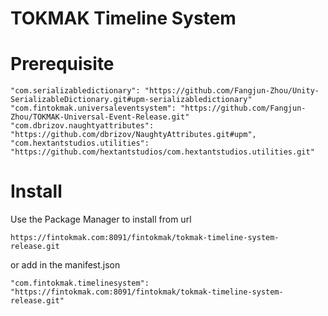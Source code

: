 # TOKMAK Timeline System

# Prerequisite

```
"com.serializabledictionary": "https://github.com/Fangjun-Zhou/Unity-SerializableDictionary.git#upm-serializabledictionary"
"com.fintokmak.universaleventsystem": "https://github.com/Fangjun-Zhou/TOKMAK-Universal-Event-Release.git"
"com.dbrizov.naughtyattributes": "https://github.com/dbrizov/NaughtyAttributes.git#upm",
"com.hextantstudios.utilities": "https://github.com/hextantstudios/com.hextantstudios.utilities.git"
```

# Install

Use the Package Manager to install from url

`https://fintokmak.com:8091/fintokmak/tokmak-timeline-system-release.git`

or add in the manifest.json

`"com.fintokmak.timelinesystem": "https://fintokmak.com:8091/fintokmak/tokmak-timeline-system-release.git"`
